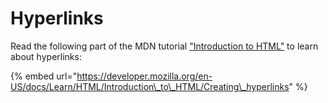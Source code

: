 # Hyperlinks

Read the following part of the MDN tutorial ["Introduction to HTML"](https://developer.mozilla.org/en-US/docs/Learn/HTML/Introduction_to_HTML) to learn about hyperlinks:

{% embed url="https://developer.mozilla.org/en-US/docs/Learn/HTML/Introduction\_to\_HTML/Creating\_hyperlinks" %}

